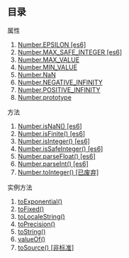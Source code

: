 ## 目录

属性

1. [Number.EPSILON \[es6\]](#docs/EPSILON)
1. [Number.MAX_SAFE_INTEGER \[es6\]](#docs/MAX_SAFE_INTEGER)
1. [Number.MAX_VALUE](#docs/MAX_VALUE)
1. [Number.MIN_VALUE](#docs/MIN_VALUE)
1. [Number.NaN](#docs/NaN)
1. [Number.NEGATIVE_INFINITY](#docs/NEGATIVE_INFINITY)
1. [Number.POSITIVE_INFINITY](#docs/POSITIVE_INFINITY)
1. [Number.prototype](#docs/prototype)

方法

1. [Number.isNaN() \[es6\]](#docs/isNaN)
1. [Number.isFinite() \[es6\]](#docs/isFinite)
1. [Number.isInteger() \[es6\]](#docs/isInteger)
1. [Number.isSafeInteger() \[es6\]](#docs/isSafeInteger)
1. [Number.parseFloat() \[es6\]](#docs/parseFloat)
1. [Number.parseInt() \[es6\]](#docs/parseInt)
1. [Number.toInteger() \[已废弃\]](#docs/toInteger)

实例方法

1. [toExponential()](#docs/toExponential)
1. [toFixed()](#docs/toFixed)
1. [toLocaleString()](#docs/toLocaleString)
1. [toPrecision()](#docs/toPrecision)
1. [toString()](#docs/toString)
1. [valueOf()](#docs/valueOf)
1. [toSource() \[非标准\]](#docs/toSource)